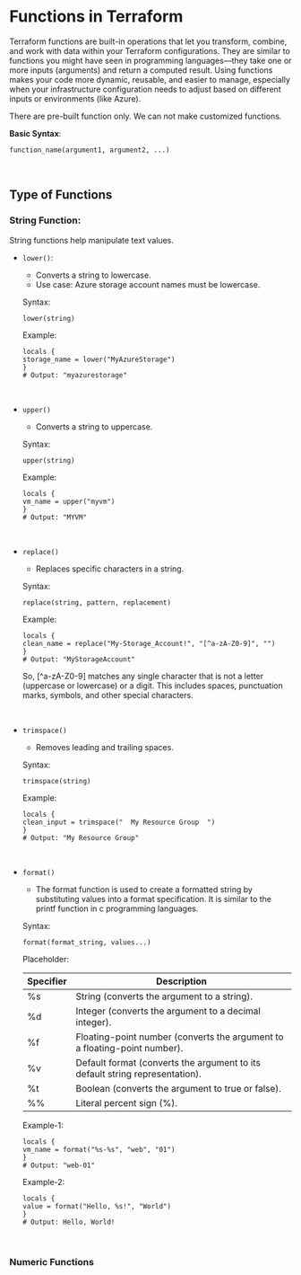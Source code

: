 # Functions in Terraform

Terraform functions are built-in operations that let you transform, combine, and work with data within your Terraform configurations. They are similar to functions you might have seen in programming languages—they take one or more inputs (arguments) and return a computed result. Using functions makes your code more dynamic, reusable, and easier to manage, especially when your infrastructure configuration needs to adjust based on different inputs or environments (like Azure).

There are pre-built function only. We can not make customized functions.

**Basic Syntax**:

```
function_name(argument1, argument2, ...)
```

<br>

## Type of Functions

### String Function:

  String functions help manipulate text values.

- ```lower()```:

  - Converts a string to lowercase.
  - Use case: Azure storage account names must be lowercase.
   
  Syntax:
  ```
  lower(string)
  ```

  Example:

  ```
  locals {
  storage_name = lower("MyAzureStorage")
  }
  # Output: "myazurestorage"
  ```

<br>

- ```upper()```

  - Converts a string to uppercase.
 
  Syntax:
  ```
  upper(string)
  ```

  Example:

  ```
  locals {
  vm_name = upper("myvm")
  }
  # Output: "MYVM"
  ```

<br>

- ```replace()```

  - Replaces specific characters in a string.
 
  Syntax:
  ```
  replace(string, pattern, replacement)
  ```

  Example:

  ```
  locals {
  clean_name = replace("My-Storage_Account!", "[^a-zA-Z0-9]", "")
  }
  # Output: "MyStorageAccount"
  ```

  So, [^a-zA-Z0-9] matches any single character that is not a letter (uppercase or lowercase) or a digit. This includes spaces, punctuation marks, symbols, and other special characters.

<br>

- ```trimspace()```

  - Removes leading and trailing spaces.
 
  Syntax:
  ```
  trimspace(string)
  ```

  Example:

  ```
  locals {
  clean_input = trimspace("  My Resource Group  ")
  }
  # Output: "My Resource Group"
  ```

<br>

- ```format()```

  -  The format function is used to create a formatted string by substituting values into a format specification. It is similar to the printf function in c programming languages.
 

  Syntax:
  ```
  format(format_string, values...)
  ```

  Placeholder:

  | **Specifier** | **Description**                                                              |
  |---------------|------------------------------------------------------------------------------|
  | %s            | String (converts the argument to a string).                                  |
  | %d            | Integer (converts the argument to a decimal integer).                        |
  | %f            | Floating-point number (converts the argument to a floating-point number).    |
  | %v            | Default format (converts the argument to its default string representation). |
  | %t            | Boolean (converts the argument to true or false).                            |
  | %%            | Literal percent sign (%).                                                    |

  Example-1:

  ```
  locals {
  vm_name = format("%s-%s", "web", "01")
  }
  # Output: "web-01"
  ```

  Example-2:

  ```
  locals {
  value = format("Hello, %s!", "World")
  }
  # Output: Hello, World!
  ```

<br>

### Numeric Functions
